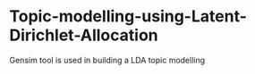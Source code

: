 # Topic-modelling-using-Latent-Dirichlet-Allocation
Gensim tool is used in building a LDA topic modelling 
